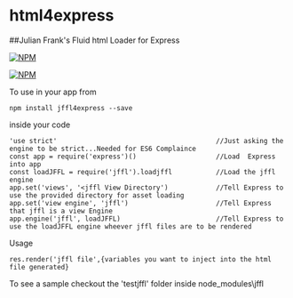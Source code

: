 # html4express
##Julian Frank's Fluid html Loader for Express

[![NPM](https://nodei.co/npm/jffl4express.png?downloads=true&downloadRank=true&stars=true)](https://nodei.co/npm/jffl4express/)

[![NPM](https://nodei.co/npm-dl/jffl4express.png)](https://nodei.co/npm/jffl4express/) 

To use in your app from 
```
npm install jffl4express --save
```

inside your code

```
'use strict'                                        //Just asking the engine to be strict...Needed for ES6 Complaince
const app = require('express')()                    //Load  Express into app
const loadJFFL = require('jffl').loadjffl           //Load the jffl engine
app.set('views', '<jffl View Directory')            //Tell Express to use the provided directory for asset loading
app.set('view engine', 'jffl')                      //Tell Express that jffl is a view Engine
app.engine('jffl', loadJFFL)                        //Tell Express to use the loadJFFL engine wheever jffl files are to be rendered
```

Usage 

```
res.render('jffl file',{variables you want to inject into the html file generated}
```

To see a sample checkout the 'testjffl' folder inside node_modules\jffl